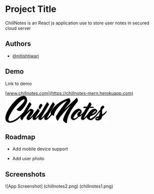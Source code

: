 
# Project Title

ChillNotes is an React js application use to store user notes in secured cloud server

## Authors

- [@nitishtiwari](https://github.com/Nitish-Tiwari)



## Demo

Link to demo

[www.chillnotes.com](https://chillnotes-mern.herokuapp.com)
![Logo](logo.png)

## Roadmap

- Add mobile device support

- Add user photo


## Screenshots

![App Screenshot]
(chillnotes2.png)
(chillnotes1.png)


